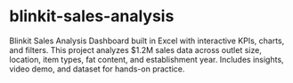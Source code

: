 # blinkit-sales-analysis
Blinkit Sales Analysis Dashboard built in Excel with interactive KPIs, charts, and filters. This project analyzes $1.2M sales data across outlet size, location, item types, fat content, and establishment year. Includes insights, video demo, and dataset for hands-on practice.
